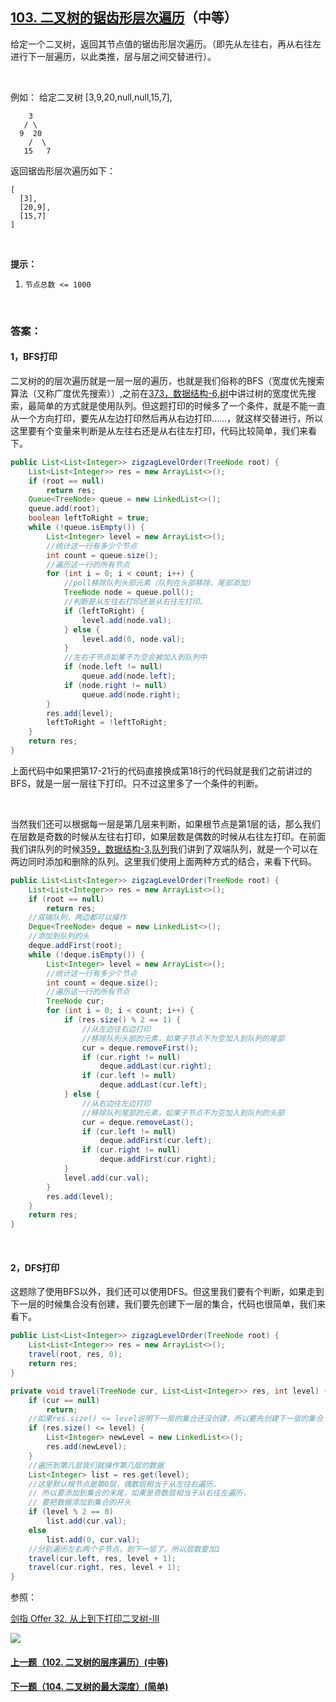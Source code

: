 ## [103. 二叉树的锯齿形层次遍历](https://leetcode-cn.com/problems/binary-tree-zigzag-level-order-traversal/)（中等）

给定一个二叉树，返回其节点值的锯齿形层次遍历。（即先从左往右，再从右往左进行下一层遍历，以此类推，层与层之间交替进行）。

<br/>

例如：
给定二叉树 [3,9,20,null,null,15,7],

```
    3
   / \
  9  20
    /  \
   15   7
```

返回锯齿形层次遍历如下：

```
[
  [3],
  [20,9],
  [15,7]
]
```

<br/>

**提示：**

1. `节点总数 <= 1000`

<br/>

### 答案：

#### 1，BFS打印

二叉树的的层次遍历就是一层一层的遍历，也就是我们俗称的BFS（宽度优先搜索算法（又称广度优先搜索））,之前在[373，数据结构-6,树](https://mp.weixin.qq.com/s?__biz=MzU0ODMyNDk0Mw==&mid=2247487028&idx=1&sn=e06a0cd5760e62890e60e43a279a472b&chksm=fb419d14cc36140257eb220aaeac182287b10c3cab5c803ebd54013ee3fc120d693067c2e960&scene=21#wechat_redirect)中讲过树的宽度优先搜索，最简单的方式就是使用队列。但这题打印的时候多了一个条件，就是不能一直从一个方向打印，要先从左边打印然后再从右边打印……，就这样交替进行，所以这里要有个变量来判断是从左往右还是从右往左打印，代码比较简单，我们来看下。

```java
public List<List<Integer>> zigzagLevelOrder(TreeNode root) {
    List<List<Integer>> res = new ArrayList<>();
    if (root == null)
        return res;
    Queue<TreeNode> queue = new LinkedList<>();
    queue.add(root);
    boolean leftToRight = true;
    while (!queue.isEmpty()) {
        List<Integer> level = new ArrayList<>();
        //统计这一行有多少个节点
        int count = queue.size();
        //遍历这一行的所有节点
        for (int i = 0; i < count; i++) {
            //poll移除队列头部元素（队列在头部移除，尾部添加）
            TreeNode node = queue.poll();
            //判断是从左往右打印还是从右往左打印。
            if (leftToRight) {
                level.add(node.val);
            } else {
                level.add(0, node.val);
            }
            //左右子节点如果不为空会被加入到队列中
            if (node.left != null)
                queue.add(node.left);
            if (node.right != null)
                queue.add(node.right);
        }
        res.add(level);
        leftToRight = !leftToRight;
    }
    return res;
}
```

上面代码中如果把第17-21行的代码直接换成第18行的代码就是我们之前讲过的BFS，就是一层一层往下打印。只不过这里多了一个条件的判断。

<br/>

当然我们还可以根据每一层是第几层来判断，如果根节点是第1层的话，那么我们在层数是奇数的时候从左往右打印，如果层数是偶数的时候从右往左打印。在前面我们讲队列的时候[359，数据结构-3,队列](https://mp.weixin.qq.com/s?__biz=MzU0ODMyNDk0Mw==&mid=2247486409&idx=2&sn=d6548abcc010f96dd632ba6928afd07e&chksm=fb4198e9cc3611ff0625fb40c3604856368f426c2c4434c78d544e4b5d6d468f220d6be6d2a4&scene=21#wechat_redirect)我们讲到了双端队列，就是一个可以在两边同时添加和删除的队列。这里我们使用上面两种方式的结合，来看下代码。

```java
public List<List<Integer>> zigzagLevelOrder(TreeNode root) {
    List<List<Integer>> res = new ArrayList<>();
    if (root == null)
        return res;
    //双端队列，两边都可以操作
    Deque<TreeNode> deque = new LinkedList<>();
    //添加到队列的头
    deque.addFirst(root);
    while (!deque.isEmpty()) {
        List<Integer> level = new ArrayList<>();
        //统计这一行有多少个节点
        int count = deque.size();
        //遍历这一行的所有节点
        TreeNode cur;
        for (int i = 0; i < count; i++) {
            if (res.size() % 2 == 1) {
                //从左边往右边打印
                //移除队列头部的元素，如果子节点不为空加入到队列的尾部
                cur = deque.removeFirst();
                if (cur.right != null)
                    deque.addLast(cur.right);
                if (cur.left != null)
                    deque.addLast(cur.left);
            } else {
                //从右边往左边打印
                //移除队列尾部的元素，如果子节点不为空加入到队列的头部
                cur = deque.removeLast();
                if (cur.left != null)
                    deque.addFirst(cur.left);
                if (cur.right != null)
                    deque.addFirst(cur.right);
            }
            level.add(cur.val);
        }
        res.add(level);
    }
    return res;
}
```

<br/>

#### 2，DFS打印

这题除了使用BFS以外，我们还可以使用DFS。但这里我们要有个判断，如果走到下一层的时候集合没有创建，我们要先创建下一层的集合，代码也很简单，我们来看下。

```java
public List<List<Integer>> zigzagLevelOrder(TreeNode root) {
    List<List<Integer>> res = new ArrayList<>();
    travel(root, res, 0);
    return res;
}

private void travel(TreeNode cur, List<List<Integer>> res, int level) {
    if (cur == null)
        return;
    //如果res.size() <= level说明下一层的集合还没创建，所以要先创建下一层的集合
    if (res.size() <= level) {
        List<Integer> newLevel = new LinkedList<>();
        res.add(newLevel);
    }
    //遍历到第几层我们就操作第几层的数据
    List<Integer> list = res.get(level);
    //这里默认根节点是第0层，偶数层相当于从左往右遍历，
    // 所以要添加到集合的末尾，如果是奇数层相当于从右往左遍历，
    // 要把数据添加到集合的开头
    if (level % 2 == 0)
        list.add(cur.val);
    else
        list.add(0, cur.val);
    //分别遍历左右两个子节点，到下一层了，所以层数要加1
    travel(cur.left, res, level + 1);
    travel(cur.right, res, level + 1);
}
```

参照：

[剑指 Offer 32. 从上到下打印二叉树-III](https://github.com/sdwwld/leetCode/blob/master/src/main/java/com/wld/java/offer/剑指Offer32-III.md)





![](https://img-blog.csdnimg.cn/20200807155236311.png)

#### [上一题（102. 二叉树的层序遍历）(中等)](https://github.com/sdwwld/leetCode/blob/master/src/main/java/com/wld/java/leetcode/leetCode0102.md)

#### [下一题（104. 二叉树的最大深度）(简单)](https://github.com/sdwwld/leetCode/blob/master/src/main/java/com/wld/java/leetcode/leetCode0104.md)